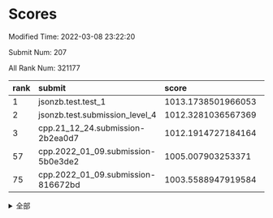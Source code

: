 # Scores

Modified Time: 2022-03-08 23:22:20

Submit Num: 207

All Rank Num: 321177

| rank |               submit               |       score        |       sigma        | pk_num |
| :--- | :--------------------------------- | :----------------- | :----------------- | :----- |
| 1    | jsonzb.test.test_1                 | 1013.1738501966053 | 0.795352748051253  | 6206   |
| 2    | jsonzb.test.submission_level_4     | 1012.3281036567369 | 0.7977889410811356 | 6203   |
| 3    | cpp.21_12_24.submission-2b2ea0d7   | 1012.1914727184164 | 0.80165814753056   | 6205   |
| 57   | cpp.2022_01_09.submission-5b0e3de2 | 1005.007903253371  | 0.7279306580278488 | 6206   |
| 75   | cpp.2022_01_09.submission-816672bd | 1003.5588947919584 | 0.7097230086927031 | 6212   |


<details>
<summary>全部</summary>

| rank |                 submit                 |       score        |       sigma        | pk_num |
| :--- | :------------------------------------- | :----------------- | :----------------- | :----- |
| 1    | jsonzb.test.test_1                     | 1013.1738501966053 | 0.795352748051253  | 6206   |
| 2    | jsonzb.test.submission_level_4         | 1012.3281036567369 | 0.7977889410811356 | 6203   |
| 3    | cpp.21_12_24.submission-2b2ea0d7       | 1012.1914727184164 | 0.80165814753056   | 6205   |
| 4    | gobigger.level_3.submission_level_3_45 | 1012.1574267831872 | 0.7749123416964839 | 6200   |
| 5    | gobigger.level_3.submission_level_3_1  | 1011.3151989132339 | 0.7746244078265985 | 6205   |
| 6    | gobigger.level_3.submission_level_3_18 | 1011.305937292004  | 0.7744643985576808 | 6207   |
| 7    | gobigger.level_3.submission_level_3_17 | 1011.2539560557387 | 0.7656916393196138 | 6202   |
| 8    | gobigger.level_3.submission_level_3_48 | 1010.8866579224917 | 0.7757764073094737 | 6209   |
| 9    | gobigger.level_3.submission_level_3_26 | 1010.8281636099732 | 0.7953853952433054 | 6207   |
| 10   | gobigger.level_3.submission_level_3_5  | 1010.8143421171502 | 0.76081966118117   | 6211   |
| 11   | gobigger.level_3.submission_level_3_44 | 1010.5844896003681 | 0.761354394004797  | 6205   |
| 12   | gobigger.level_3.submission_level_3_38 | 1010.5796268956418 | 0.7605440251010653 | 6203   |
| 13   | gobigger.level_3.submission_level_3_41 | 1010.5501000482282 | 0.7655440126571419 | 6206   |
| 14   | gobigger.level_3.submission_level_3_8  | 1010.5365068849693 | 0.7584134846639196 | 6205   |
| 15   | gobigger.level_3.submission_level_3_39 | 1010.5279875303806 | 0.7733461607791415 | 6204   |
| 16   | gobigger.level_3.submission_level_3_6  | 1010.4918451741538 | 0.7841329310417112 | 6208   |
| 17   | gobigger.level_3.submission_level_3_30 | 1010.4518598257973 | 0.7487872097527405 | 6209   |
| 18   | gobigger.level_3.submission_level_3_46 | 1010.429784607035  | 0.7519619590421711 | 6208   |
| 19   | gobigger.level_3.submission_level_3_10 | 1010.3910816323881 | 0.7555930212470636 | 6208   |
| 20   | gobigger.level_3.submission_level_3_4  | 1010.3575341259907 | 0.7558507546161306 | 6207   |
| 21   | gobigger.level_3.submission_level_3_19 | 1010.1894229248123 | 0.7703542560202026 | 6208   |
| 22   | gobigger.level_3.submission_level_3_2  | 1010.1623796451843 | 0.7620503570591692 | 6206   |
| 23   | gobigger.level_3.submission_level_3_33 | 1010.1048173714023 | 0.7506319781925913 | 6204   |
| 24   | gobigger.level_3.submission_level_3_24 | 1010.0833820552575 | 0.7750243175018507 | 6203   |
| 25   | gobigger.level_3.submission_level_3_37 | 1010.0103188828351 | 0.740277096796358  | 6206   |
| 26   | gobigger.level_3.submission_level_3_11 | 1010.000929712971  | 0.7530788897502111 | 6207   |
| 27   | gobigger.level_3.submission_level_3_13 | 1009.8666846816069 | 0.7518198088640352 | 6207   |
| 28   | gobigger.level_3.submission_level_3_21 | 1009.8623355340444 | 0.7663590845858376 | 6207   |
| 29   | gobigger.level_3.submission_level_3_9  | 1009.855171517464  | 0.7531078720532726 | 6207   |
| 30   | gobigger.level_3.submission_level_3_34 | 1009.8279826158025 | 0.7581177362000893 | 6199   |
| 31   | gobigger.level_3.submission_level_3_23 | 1009.7881764291361 | 0.7581615301103343 | 6201   |
| 32   | gobigger.level_3.submission_level_3_3  | 1009.7768352696346 | 0.7650898637351837 | 6208   |
| 33   | gobigger.level_3.submission_level_3_31 | 1009.7668318704622 | 0.7477535462815748 | 6209   |
| 34   | gobigger.level_3.submission_level_3_43 | 1009.7370353828774 | 0.7620399186489252 | 6207   |
| 35   | gobigger.level_3.submission_level_3_22 | 1009.7013447086066 | 0.7572046861280035 | 6199   |
| 36   | gobigger.level_3.submission_level_3_20 | 1009.601800653756  | 0.771034339852356  | 6204   |
| 37   | gobigger.level_3.submission_level_3_15 | 1009.5233178621287 | 0.7565034437501207 | 6207   |
| 38   | gobigger.level_3.submission_level_3_14 | 1009.4027391234453 | 0.7685435720475614 | 6207   |
| 39   | gobigger.level_3.submission_level_3_47 | 1009.3280365905421 | 0.7479512423914499 | 6205   |
| 40   | gobigger.level_3.submission_level_3_25 | 1009.265212258238  | 0.7332089325541378 | 6211   |
| 41   | gobigger.level_3.submission_level_3_49 | 1009.2197677840684 | 0.7458654267734409 | 6208   |
| 42   | gobigger.level_3.submission_level_3_28 | 1009.1879913677617 | 0.7590172244817598 | 6213   |
| 43   | gobigger.level_3.submission_level_3_7  | 1009.1440441457981 | 0.7389559352269333 | 6210   |
| 44   | gobigger.level_3.submission_level_3_40 | 1009.1370541893532 | 0.7688624050705857 | 6202   |
| 45   | gobigger.level_3.submission_level_3_27 | 1009.0775695349841 | 0.7522491657994591 | 6202   |
| 46   | gobigger.level_3.submission_level_3_0  | 1009.0259154637276 | 0.7521909671427249 | 6205   |
| 47   | gobigger.level_3.submission_level_3_12 | 1008.9781329793011 | 0.7394465016464744 | 6206   |
| 48   | gobigger.level_3.submission_level_3_36 | 1008.9684344532843 | 0.7581165251269512 | 6204   |
| 49   | gobigger.level_3.submission_level_3_35 | 1008.8539046573214 | 0.7492416462592769 | 6207   |
| 50   | gobigger.level_3.submission_level_3_29 | 1008.6300191561987 | 0.7565131013444035 | 6210   |
| 51   | gobigger.level_3.submission_level_3_32 | 1008.3776462950372 | 0.747975843806461  | 6206   |
| 52   | gobigger.level_3.submission_level_3_42 | 1008.3509080673416 | 0.7637621683062429 | 6209   |
| 53   | gobigger.level_3.submission_level_3_16 | 1008.1210297593722 | 0.7468991383932495 | 6205   |
| 54   | gobigger.level_1.submission_level_1_29 | 1005.2636587827205 | 0.724894920002791  | 6206   |
| 55   | gobigger.level_1.submission_level_1_33 | 1005.1617379515358 | 0.7146487574344393 | 6207   |
| 56   | gobigger.level_1.submission_level_1_46 | 1005.0214957352335 | 0.7263308270100824 | 6205   |
| 57   | cpp.2022_01_09.submission-5b0e3de2     | 1005.007903253371  | 0.7279306580278488 | 6206   |
| 58   | gobigger.level_1.submission_level_1_17 | 1004.7666061460401 | 0.7166777483245318 | 6207   |
| 59   | gobigger.level_1.submission_level_1_5  | 1004.7525580770671 | 0.7249560166134602 | 6207   |
| 60   | gobigger.level_1.submission_level_1_22 | 1004.533659388379  | 0.7238167519247788 | 6206   |
| 61   | gobigger.level_1.submission_level_1_31 | 1004.3503070679109 | 0.7229188176091059 | 6211   |
| 62   | gobigger.level_1.submission_level_1_38 | 1004.3334829227781 | 0.7035930931760945 | 6204   |
| 63   | gobigger.level_1.submission_level_1_3  | 1004.2394546849441 | 0.7164223999053165 | 6205   |
| 64   | gobigger.level_1.submission_level_1_47 | 1004.2348805806614 | 0.7131965236389977 | 6207   |
| 65   | gobigger.level_1.submission_level_1_24 | 1004.2229700988006 | 0.7315012837893917 | 6198   |
| 66   | gobigger.level_1.submission_level_1_18 | 1004.1975494221435 | 0.7146192755304096 | 6209   |
| 67   | gobigger.level_1.submission_level_1_37 | 1003.8136548319568 | 0.7275078388670573 | 6203   |
| 68   | gobigger.level_1.submission_level_1_32 | 1003.7880835897234 | 0.7165737871984856 | 6207   |
| 69   | gobigger.level_1.submission_level_1_36 | 1003.7709983484592 | 0.7278273818119263 | 6202   |
| 70   | gobigger.level_1.submission_level_1_34 | 1003.7285460721782 | 0.7217454052159445 | 6200   |
| 71   | gobigger.level_1.submission_level_1_4  | 1003.7107703223732 | 0.7069757302406913 | 6202   |
| 72   | gobigger.level_1.submission_level_1_11 | 1003.6817319690387 | 0.7139349568747465 | 6205   |
| 73   | gobigger.level_1.submission_level_1_14 | 1003.6792103717366 | 0.7221783837136788 | 6207   |
| 74   | gobigger.level_1.submission_level_1_43 | 1003.5861162037852 | 0.716918985969726  | 6207   |
| 75   | cpp.2022_01_09.submission-816672bd     | 1003.5588947919584 | 0.7097230086927031 | 6212   |
| 76   | gobigger.level_1.submission_level_1_1  | 1003.4076582362048 | 0.723673006951677  | 6206   |
| 77   | gobigger.level_1.submission_level_1_8  | 1003.277838443008  | 0.707170572054375  | 6199   |
| 78   | gobigger.level_1.submission_level_1_49 | 1003.2718679588892 | 0.709959980678933  | 6203   |
| 79   | gobigger.level_1.submission_level_1_19 | 1003.2310189379514 | 0.71089058644234   | 6209   |
| 80   | gobigger.level_1.submission_level_1_35 | 1003.1822948130506 | 0.7054640709425474 | 6210   |
| 81   | gobigger.level_1.submission_level_1_40 | 1003.1239116059052 | 0.7161089746561274 | 6201   |
| 82   | gobigger.level_1.submission_level_1_42 | 1003.1208182287842 | 0.7133185127880823 | 6203   |
| 83   | gobigger.level_1.submission_level_1_39 | 1003.1086506746856 | 0.712599201424474  | 6212   |
| 84   | gobigger.level_1.submission_level_1_13 | 1003.0374671506802 | 0.7196933457169284 | 6202   |
| 85   | gobigger.level_1.submission_level_1_6  | 1003.0131596024125 | 0.7131120328163633 | 6205   |
| 86   | gobigger.level_1.submission_level_1_27 | 1002.9843847597084 | 0.7110900979613327 | 6208   |
| 87   | gobigger.level_1.submission_level_1_21 | 1002.9667628318016 | 0.7038979323163784 | 6202   |
| 88   | gobigger.level_1.submission_level_1_23 | 1002.9515159260054 | 0.7229561114766178 | 6200   |
| 89   | gobigger.level_1.submission_level_1_28 | 1002.8825704240401 | 0.7176500890194291 | 6209   |
| 90   | gobigger.level_1.submission_level_1_20 | 1002.8253682431283 | 0.7166024399868965 | 6208   |
| 91   | gobigger.level_1.submission_level_1_7  | 1002.6594920595356 | 0.7181426035000712 | 6206   |
| 92   | gobigger.level_1.submission_level_1_16 | 1002.640565446483  | 0.7142173073927127 | 6202   |
| 93   | gobigger.level_1.submission_level_1_10 | 1002.6158609323891 | 0.7281128051689076 | 6205   |
| 94   | gobigger.level_1.submission_level_1_0  | 1002.5775671983633 | 0.7086034035714928 | 6209   |
| 95   | gobigger.level_1.submission_level_1_9  | 1002.520739348658  | 0.7081688337575591 | 6207   |
| 96   | gobigger.level_1.submission_level_1_30 | 1002.4822388630655 | 0.7071762572050162 | 6209   |
| 97   | gobigger.level_1.submission_level_1_2  | 1002.4031013780818 | 0.7075015786304018 | 6202   |
| 98   | gobigger.level_1.submission_level_1_26 | 1002.3824810705611 | 0.7091869848803714 | 6204   |
| 99   | gobigger.level_1.submission_level_1_45 | 1002.2701803482711 | 0.7150054778495514 | 6209   |
| 100  | gobigger.level_1.submission_level_1_12 | 1002.2393584717558 | 0.7028250484889215 | 6207   |
| 101  | gobigger.level_1.submission_level_1_25 | 1002.0719634118334 | 0.7079043241949987 | 6210   |
| 102  | gobigger.level_1.submission_level_1_15 | 1002.0570634184313 | 0.7067819744244799 | 6207   |
| 103  | gobigger.level_1.submission_level_1_44 | 1001.8317992025292 | 0.713105157751066  | 6207   |
| 104  | gobigger.level_1.submission_level_1_41 | 1001.3521043691469 | 0.7084583623014012 | 6210   |
| 105  | gobigger.level_1.submission_level_1_48 | 1000.9147653569324 | 0.7051921963349012 | 6206   |
| 106  | gobigger.random.submission_random_25   | 997.3245799933904  | 0.7139292272624967 | 6209   |
| 107  | gobigger.random.submission_random_31   | 997.1940632813252  | 0.7083225099906233 | 6202   |
| 108  | gobigger.random.submission_random_6    | 997.0816821164073  | 0.7124950425681417 | 6206   |
| 109  | gobigger.random.submission_random_39   | 997.0466698317553  | 0.7010801988739582 | 6207   |
| 110  | gobigger.random.submission_random_46   | 996.9139023174017  | 0.697870283015486  | 6209   |
| 111  | gobigger.random.submission_random_36   | 996.7889997317927  | 0.7131338804928935 | 6206   |
| 112  | gobigger.random.submission_random_28   | 996.7680884510427  | 0.7018236655438791 | 6209   |
| 113  | gobigger.random.submission_random_21   | 996.7588169521716  | 0.720095750330247  | 6207   |
| 114  | gobigger.random.submission_random_1    | 996.7259208783438  | 0.7031475178944399 | 6201   |
| 115  | gobigger.random.submission_random_17   | 996.6529072181381  | 0.712524117178992  | 6208   |
| 116  | gobigger.random.submission_random_15   | 996.6388482382274  | 0.7020066418263425 | 6208   |
| 117  | gobigger.random.submission_random_0    | 996.6362015318207  | 0.7032064057730009 | 6209   |
| 118  | gobigger.random.submission_random_5    | 996.584803689637   | 0.7021335863134585 | 6204   |
| 119  | gobigger.random.submission_random_29   | 996.4537697724522  | 0.7192493864651581 | 6202   |
| 120  | gobigger.random.submission_random_10   | 996.3560138334913  | 0.6999998125135626 | 6212   |
| 121  | gobigger.random.submission_random_26   | 996.2672613351122  | 0.7006864638630302 | 6205   |
| 122  | gobigger.random.submission_random_3    | 996.2664569572526  | 0.7061370043560637 | 6209   |
| 123  | gobigger.random.submission_random_20   | 996.2487510412259  | 0.7049758029960637 | 6208   |
| 124  | gobigger.random.submission_random_7    | 996.2472504176184  | 0.7154866998689199 | 6209   |
| 125  | gobigger.random.submission_random_8    | 996.1777457834789  | 0.7110503842010316 | 6203   |
| 126  | gobigger.random.submission_random_4    | 996.1679896839839  | 0.7182287074999826 | 6208   |
| 127  | gobigger.random.submission_random_49   | 996.151897630595   | 0.7179221858574428 | 6205   |
| 128  | gobigger.random.submission_random_32   | 996.1386001323925  | 0.7023627122815749 | 6203   |
| 129  | gobigger.random.submission_random_43   | 996.026242745141   | 0.7076785833479805 | 6202   |
| 130  | gobigger.random.submission_random_12   | 995.9804734671612  | 0.7034855005160272 | 6208   |
| 131  | gobigger.random.submission_random_35   | 995.9532140916277  | 0.7185765308861174 | 6210   |
| 132  | gobigger.random.submission_random_13   | 995.9418890149575  | 0.7232677536631692 | 6203   |
| 133  | gobigger.random.submission_random_37   | 995.9004704864271  | 0.7087990592426631 | 6207   |
| 134  | gobigger.random.submission_random_34   | 995.8881876809436  | 0.7036878118456458 | 6208   |
| 135  | gobigger.random.submission_random_14   | 995.8509684401258  | 0.7158470011890903 | 6201   |
| 136  | gobigger.random.submission_random_30   | 995.8049748914839  | 0.7277888308411814 | 6208   |
| 137  | gobigger.random.submission_random_23   | 995.804662550214   | 0.7017665173885593 | 6208   |
| 138  | gobigger.random.submission_random_48   | 995.7852198218994  | 0.7124439169833624 | 6203   |
| 139  | gobigger.random.submission_random_27   | 995.6330025499377  | 0.7031136580396398 | 6209   |
| 140  | gobigger.random.submission_random_47   | 995.5450733393391  | 0.7141418925149744 | 6208   |
| 141  | gobigger.random.submission_random_11   | 995.5446939620383  | 0.7054136094856219 | 6210   |
| 142  | gobigger.random.submission_random_42   | 995.483195706781   | 0.7209879376795699 | 6204   |
| 143  | gobigger.random.submission_random_45   | 995.4747655313329  | 0.7215972509334334 | 6208   |
| 144  | gobigger.random.submission_random_24   | 995.4654057392991  | 0.7037418866283185 | 6207   |
| 145  | gobigger.random.submission_random_22   | 995.4573640537521  | 0.7141471850502086 | 6210   |
| 146  | gobigger.random.submission_random_40   | 995.3791431920754  | 0.7019004048405503 | 6206   |
| 147  | gobigger.random.submission_random_33   | 995.3372900750628  | 0.7191038470296414 | 6210   |
| 148  | gobigger.random.submission_random_41   | 995.289627532957   | 0.7031843592230029 | 6204   |
| 149  | gobigger.random.submission_random_19   | 995.2246866569478  | 0.7069916816261457 | 6214   |
| 150  | gobigger.random.submission_random_2    | 995.1235936800734  | 0.732934951428011  | 6211   |
| 151  | gobigger.random.submission_random_16   | 995.0872494144869  | 0.7049176256095837 | 6207   |
| 152  | gobigger.random.submission_random_18   | 995.0411585211538  | 0.718048696079225  | 6206   |
| 153  | gobigger.random.submission_random_44   | 994.8450393643024  | 0.7175366631731753 | 6209   |
| 154  | gobigger.level_2.submission_level_2_15 | 994.8221434854821  | 0.7237169615845045 | 6203   |
| 155  | gobigger.random.submission_random_9    | 994.7587747509428  | 0.7110263021806691 | 6208   |
| 156  | gobigger.random.submission_random_38   | 994.4839591604677  | 0.7164729779333657 | 6205   |
| 157  | gobigger.level_2.submission_level_2_25 | 994.1307556129157  | 0.7420953869270926 | 6204   |
| 158  | gobigger.level_2.submission_level_2_26 | 993.712531490252   | 0.7477468389222924 | 6204   |
| 159  | gobigger.level_2.submission_level_2_22 | 993.6191320056764  | 0.7421488669392915 | 6207   |
| 160  | gobigger.level_2.submission_level_2_21 | 993.5460980324245  | 0.7330108524547101 | 6210   |
| 161  | gobigger.level_2.submission_level_2_14 | 993.4138607124253  | 0.727709301450295  | 6208   |
| 162  | gobigger.level_2.submission_level_2_20 | 993.404684518522   | 0.7305889639190789 | 6207   |
| 163  | gobigger.level_2.submission_level_2_31 | 993.1957604444333  | 0.7450256814707135 | 6208   |
| 164  | gobigger.level_2.submission_level_2_30 | 993.093042756154   | 0.7219418996044534 | 6207   |
| 165  | gobigger.level_2.submission_level_2_4  | 992.9028488724706  | 0.723887046990059  | 6207   |
| 166  | gobigger.level_2.submission_level_2_43 | 992.872368364137   | 0.745109456164732  | 6206   |
| 167  | gobigger.level_2.submission_level_2_36 | 992.8435430527979  | 0.7276242758799636 | 6205   |
| 168  | gobigger.level_2.submission_level_2_49 | 992.8033969762485  | 0.7320418817116708 | 6210   |
| 169  | gobigger.level_2.submission_level_2_18 | 992.7430161288927  | 0.7438502324890093 | 6204   |
| 170  | gobigger.level_2.submission_level_2_16 | 992.6274353554195  | 0.7423462089805885 | 6208   |
| 171  | gobigger.level_2.submission_level_2_32 | 992.5828232716295  | 0.7446890076090172 | 6202   |
| 172  | gobigger.level_2.submission_level_2_13 | 992.5125984255995  | 0.7411945551948625 | 6208   |
| 173  | gobigger.level_2.submission_level_2_2  | 992.4928124113803  | 0.7322290594664745 | 6204   |
| 174  | gobigger.level_2.submission_level_2_5  | 992.4764656530689  | 0.7438225887472516 | 6212   |
| 175  | gobigger.level_2.submission_level_2_40 | 992.4077012141091  | 0.7402064362817175 | 6210   |
| 176  | gobigger.level_2.submission_level_2_3  | 992.3968076057608  | 0.7379311512308283 | 6203   |
| 177  | gobigger.level_2.submission_level_2_48 | 992.3794563703173  | 0.7516995200059006 | 6213   |
| 178  | gobigger.level_2.submission_level_2_46 | 992.3385708390003  | 0.7431422045346167 | 6207   |
| 179  | gobigger.level_2.submission_level_2_8  | 992.2488770075856  | 0.7275545478839381 | 6208   |
| 180  | gobigger.level_2.submission_level_2_10 | 992.1640350305478  | 0.7351860835020153 | 6206   |
| 181  | gobigger.level_2.submission_level_2_38 | 992.1524879606611  | 0.7256372737243882 | 6205   |
| 182  | gobigger.level_2.submission_level_2_28 | 992.1427973350682  | 0.7474477374152553 | 6212   |
| 183  | gobigger.level_2.submission_level_2_9  | 992.1240821866911  | 0.749672746909277  | 6211   |
| 184  | gobigger.level_2.submission_level_2_11 | 992.0708152709682  | 0.7470646686718325 | 6211   |
| 185  | gobigger.level_2.submission_level_2_23 | 992.0637656836124  | 0.7589678149055958 | 6203   |
| 186  | gobigger.level_2.submission_level_2_34 | 992.0239247423015  | 0.7335676454940909 | 6209   |
| 187  | gobigger.level_2.submission_level_2_35 | 992.0018602441224  | 0.7532227409820782 | 6210   |
| 188  | gobigger.level_2.submission_level_2_42 | 991.998466905068   | 0.7400967017348229 | 6208   |
| 189  | gobigger.level_2.submission_level_2_44 | 991.9693416725821  | 0.7472784415879157 | 6208   |
| 190  | gobigger.level_2.submission_level_2_33 | 991.9619768405497  | 0.746606392077432  | 6204   |
| 191  | gobigger.level_2.submission_level_2_29 | 991.8654471577839  | 0.7461227340851903 | 6210   |
| 192  | gobigger.level_2.submission_level_2_7  | 991.7720570963882  | 0.7319782792225463 | 6202   |
| 193  | gobigger.level_2.submission_level_2_19 | 991.707313073283   | 0.7619592168163367 | 6206   |
| 194  | gobigger.level_2.submission_level_2_37 | 991.6267475885151  | 0.7465683184673264 | 6207   |
| 195  | gobigger.level_2.submission_level_2_17 | 991.4624890206427  | 0.7575689058906208 | 6204   |
| 196  | gobigger.level_2.submission_level_2_0  | 991.3643900443407  | 0.76790689925657   | 6205   |
| 197  | gobigger.level_2.submission_level_2_27 | 991.1767697984541  | 0.7422750727994113 | 6204   |
| 198  | gobigger.level_2.submission_level_2_24 | 991.1509638082715  | 0.7463701542705845 | 6203   |
| 199  | gobigger.level_2.submission_level_2_1  | 991.0810405510617  | 0.7443084185580998 | 6208   |
| 200  | gobigger.level_2.submission_level_2_47 | 991.022559342788   | 0.7646265230921216 | 6201   |
| 201  | gobigger.level_2.submission_level_2_12 | 991.0067541261328  | 0.7626813243064481 | 6208   |
| 202  | gobigger.level_2.submission_level_2_6  | 990.990521726325   | 0.7784476280183462 | 6207   |
| 203  | gobigger.level_2.submission_level_2_39 | 990.197690459552   | 0.7616692666954699 | 6208   |
| 204  | gobigger.level_2.submission_level_2_45 | 990.0952630004904  | 0.7922397062715087 | 6207   |
| 205  | gobigger.level_2.submission_level_2_41 | 990.024742654105   | 0.76521503119584   | 6206   |
| 206  | gobigger.none.submission_none_0        | 978.9987954710676  | 1.2644035517900354 | 6206   |
| 207  | gobigger.none.submission_none_1        | 976.1662026365665  | 1.382090328360779  | 6207   |

</details>